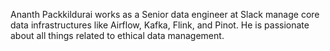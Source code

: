 Ananth Packkildurai works as a Senior data engineer at Slack manage core data infrastructures like Airflow, Kafka, Flink, and Pinot. He is passionate about all things related to ethical data management.

